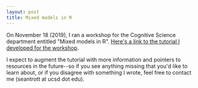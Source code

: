 ```yaml
---
layout: post
title: Mixed models in R
---
```


On November 18 (2019), I ran a workshop for the Cognitive Science department entitled "Mixed models in R". [Here's a link to the tutorial I developed for the workshop](https://seantrott.github.io/mixed_models_R/).

I expect to augment the tutorial with more information and pointers to resources in the future--so if you see anything missing that you'd like to learn about, or if you disagree with something I wrote, feel free to contact me (seantrott at ucsd dot edu).

